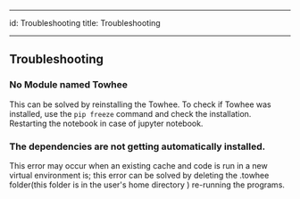 ---
 id: Troubleshooting
 title: Troubleshooting

 ---



 ## Troubleshooting

 ### No Module named Towhee

 This can be solved by reinstalling the Towhee. To check if Towhee was installed, use the `pip freeze` command and check the installation. Restarting the notebook in case of jupyter notebook.


 ### The dependencies are not getting automatically installed. 

 This error may occur when an existing cache and code is run in a new virtual environment is; this error can be solved by deleting the .towhee folder(this folder is in the user's home directory ) re-running the programs.  